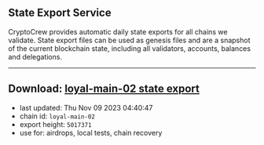 ## State Export Service
CryptoCrew provides automatic daily state exports for all chains we validate. State export files can be used as genesis files and are a snapshot of the current blockchain state, including all validators, accounts, balances and delegations.

---
**Download: [loyal-main-02 state export](https://dl.ccvalidators.com/SERVICE/loyal/loyal-main-02_export_5017371.json)**
---

- last updated: Thu Nov 09 2023 04:40:47
- chain id: `loyal-main-02`
- export height: `5017371`
- use for: airdrops, local tests, chain recovery
